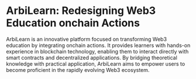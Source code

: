 # ArbiLearn: Redesigning Web3 Education onchain Actions

ArbiLearn is an innovative platform focused on transforming Web3 education by integrating onchain actions. It provides learners with hands-on experience in blockchain technology, enabling them to interact directly with smart contracts and decentralized applications. By bridging theoretical knowledge with practical application, ArbiLearn aims to empower users to become proficient in the rapidly evolving Web3 ecosystem.